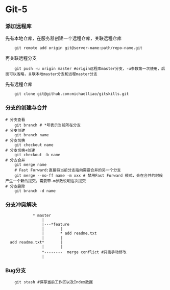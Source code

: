 # Git-5
### 添加远程库
先有本地仓库，在服务器创建一个远程仓库，关联远程仓库
```
	git remote add origin git@server-name:path/repo-name.git
```
再关联远程分支
```
	git push -u origin master #origin远程库master分支，-u参数第一次使用，后面可以省略，关联本地master分支和远程master分支
```

先有远程仓库
```
	git clone git@github.com:michaelliao/gitskills.git
```
### 分支的创建与合并
```
# 分支查看
	git branch # *号表示当前所在分支
# 分支创建
	git branch name
# 分支切换
	git checkout name
# 分支切换+创建
	git checkout -b name
# 分支合并
	git merge name 
	# Fast Forward:直接将当前分支指向需要合并的另一个分支
	git merge --no-ff name -m xxx # 禁用Fast Forward 模式，会在合并的时候产生一个新的提交，需要带-m参数说明这次提交
# 分支删除
	git branch -d name
```

### 分支冲突解决
```
			* master
				|
				|---*feature
				|	    |
				|	    * add readme.txt
				|	    |
  add readme.txt*	    |
  				|	    |
  				*--------  merge conflict #只能手动修改
  				|
```

### Bug分支
```
	git stash #保存当前工作区以及Index数据
	
```